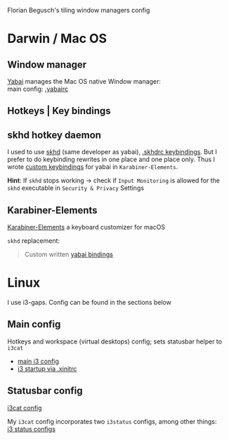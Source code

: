 Florian Begusch's tiling window managers config

# Darwin / Mac OS

## Window manager

[Yabai](https://github.com/koekeishiya/yabai/) manages the Mac OS native Window manager:   
main config: [.yabairc](https://github.com/diepfote/dot-files/blob/1680d10bd9ccfe2071410cc933a6388715cafcb5/.yabairc)

## Hotkeys | Key bindings

## skhd hotkey daemon
I used to use [skhd](https://github.com/koekeishiya/skhd) (same developer as yabai), [.skhdrc keybindings](https://github.com/diepfote/dot-files/blob/cf154296e50119e8d06a1f2b8f45ebb4d6c594fd/.skhdrc).
But I prefer to do keybinding rewrites in one place and one place only.
Thus I wrote [custom keybindings](#karabiner-elements-keyboard-customizer-for-macos) for yabai in `Karabiner-Elements`.

**Hint**: If `skhd` stops working -> check if `Input Monitoring` is allowed for the `skhd` executable in `Security & Privacy` Settings

## Karabiner-Elements
[Karabiner-Elements](https://github.com/pqrs-org/Karabiner-Elements) a keyboard customizer for macOS

`skhd` replacement:  
> Custom written [yabai bindings](https://github.com/diepfote/dot-files/blob/4aac67e7e445274004db207451b0f39fe0b8a0ad/.config/karabiner/assets/complex_modifications/skhd-replacement-for-yabai.json)

# Linux

I use i3-gaps. Config can be found in the sections below 

## Main config

Hotkeys and workspace (virtual desktops) config; sets statusbar helper to `i3cat`

* [main i3 config](https://github.com/diepfote/dot-files/blob/79ab2e985900f60888de119171d02056c4f29231/.config/i3/config)
* [i3 startup via .xinitrc](https://github.com/diepfote/dot-files/blob/61fc984f9b7f332503755766a46bc5a84a58ff04/.xinitrc)

## Statusbar config

[i3cat config](https://github.com/diepfote/dot-files/blob/011fa649ff02a2e470b3e495a903e65fc891c72f/.config/i3cat/config)

My `i3cat` config incorporates two `i3status` configs, among other things:  
  [i3 status configs](https://github.com/diepfote/dot-files/tree/b45e108a685225bdecd0dd2bd89f5beaf0ca45b9/.config/i3status)

